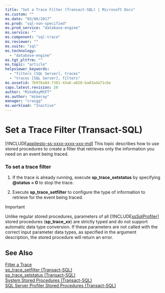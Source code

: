 ```yaml
---
title: "Set a Trace Filter (Transact-SQL) | Microsoft Docs"
ms.custom: ""
ms.date: "03/06/2017"
ms.prod: "sql-non-specified"
ms.prod_service: "database-engine"
ms.service: ""
ms.component: "sql-trace"
ms.reviewer: ""
ms.suite: "sql"
ms.technology: 
  - "database-engine"
ms.tgt_pltfrm: ""
ms.topic: "article"
helpviewer_keywords: 
  - "filters [SQL Server], traces"
  - "traces [SQL Server], filters"
ms.assetid: 7b976a84-7381-43a6-a828-ba83ada71cbe
caps.latest.revision: 20
author: "MikeRayMSFT"
ms.author: "mikeray"
manager: "craigg"
ms.workload: "Inactive"
---
```

# Set a Trace Filter (Transact-SQL)
[!INCLUDE[appliesto-ss-xxxx-xxxx-xxx-md](../../includes/appliesto-ss-xxxx-xxxx-xxx-md.md)]
  This topic describes how to use stored procedures to create a filter that retrieves only the information you need on an event being traced.  
  
### To set a trace filter  
  
1.  If the trace is already running, execute **sp_trace_setstatus** by specifying **@status = 0** to stop the trace.  
  
2.  Execute **sp_trace_setfilter** to configure the type of information to retrieve for the event being traced.  
  
> [!IMPORTANT]  
>  Unlike regular stored procedures, parameters of all [!INCLUDE[ssSqlProfiler](../../includes/sssqlprofiler-md.md)] stored procedures (**sp_trace_*xx***) are strictly typed and do not support automatic data type conversion. If these parameters are not called with the correct input parameter data types, as specified in the argument description, the stored procedure will return an error.  
  
## See Also  
 [Filter a Trace](../../relational-databases/sql-trace/filter-a-trace.md)   
 [sp_trace_setfilter &#40;Transact-SQL&#41;](../../relational-databases/system-stored-procedures/sp-trace-setfilter-transact-sql.md)   
 [sp_trace_setstatus &#40;Transact-SQL&#41;](../../relational-databases/system-stored-procedures/sp-trace-setstatus-transact-sql.md)   
 [System Stored Procedures &#40;Transact-SQL&#41;](../../relational-databases/system-stored-procedures/system-stored-procedures-transact-sql.md)   
 [SQL Server Profiler Stored Procedures &#40;Transact-SQL&#41;](../../relational-databases/system-stored-procedures/sql-server-profiler-stored-procedures-transact-sql.md)  
  
  
